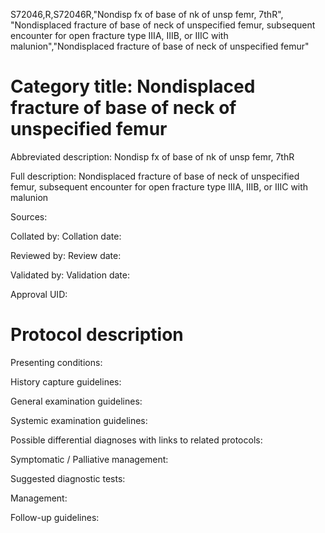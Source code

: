S72046,R,S72046R,"Nondisp fx of base of nk of unsp femr, 7thR", "Nondisplaced fracture of base of neck of unspecified femur, subsequent encounter for open fracture type IIIA, IIIB, or IIIC with malunion","Nondisplaced fracture of base of neck of unspecified femur"
# Category title: Nondisplaced fracture of base of neck of unspecified femur

Abbreviated description: Nondisp fx of base of nk of unsp femr, 7thR

Full description: Nondisplaced fracture of base of neck of unspecified femur, subsequent encounter for open fracture type IIIA, IIIB, or IIIC with malunion

Sources:

Collated by:
Collation date:

Reviewed by:
Review date:

Validated by:
Validation date:

Approval UID:

# Protocol description

Presenting conditions:

History capture guidelines:

General examination guidelines:

Systemic examination guidelines:

Possible differential diagnoses with links to related protocols:

Symptomatic / Palliative management:

Suggested diagnostic tests:

Management:

Follow-up guidelines:
